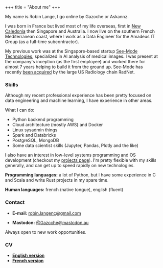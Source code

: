 +++
title = "About me"
+++

My name is Robin Lange, I go online by Gazoche or Askannz.

I was born in France but lived most of my life overseas, first in [New Caledonia](https://en.wikipedia.org/wiki/New_Caledonia) then Singapore and Australia. I now live on the southern French Mediterranean coast, where I work as a Data Engineer for the Amadeus IT Group (as a full-time subcontractor).

My previous work was at the Singapore-based startup [See-Mode Technologies](https://www.see-mode.com/), specialized in AI analysis of medical images. I was present at the company's inception (as the first employee) and worked there for almost 7 years helping to build it from the ground up. See-Mode has recently [been acquired](https://www.radnet.com/about-radnet/news/radnet-inc-acquires-see-mode-technologies-for-innovation-in-ai-powered-ultrasound-diagnostics) by the large US Radiology chain RadNet. 

### Skills

Although my recent professional experience has been pretty focused on data engineering and machine learning, I have experience in other areas. 

What I can do:
* Python backend programming
* Cloud architecture (mostly AWS) and Docker
* Linux sysadmin things
* Spark and Databricks
* PostgreSQL, MongoDB
* Some data scientist skills (Jupyter, Pandas, Plotly and the like)

I also have an interest in low-level systems programming and OS development (checkout my [projects page](/projects)). I'm pretty flexible with my skills generally, and can get up to speed rapidly on new technologies.

**Programming languages:** a lot of Python, but I have some experience in C and Scala and write Rust projects in my spare time.

**Human languages:** french (native tongue), english (fluent)


### Contact

* **E-mail:** [robin.langenc@gmail.com](mailto:robin.langenc@gmail.com)

* **Mastodon:**  [@Gazoche@mastodon.au](https://mastodon.au/@Gazoche)

Always open to new work opportunities.


### CV

* [**English version**](RobinLange_CV_en.pdf)
* [**French version**](RobinLange_CV_fr.pdf)
